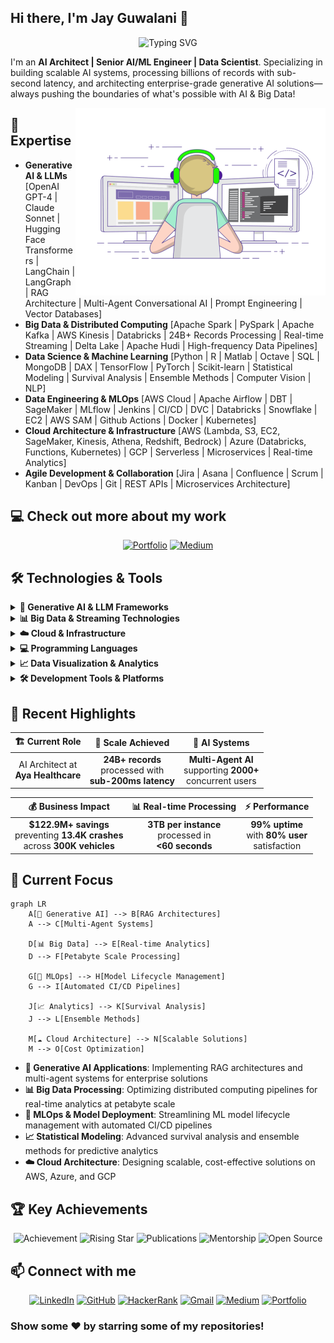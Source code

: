 ## Hi there, I'm Jay Guwalani 👋

<div align="center">

![Typing SVG](https://readme-typing-svg.herokuapp.com/?lines=AI+Architect+%7C+Senior+AI%2FML+Engineer;Building+Scalable+AI+Systems;Processing+Billions+of+Records;Generative+AI+%26+Big+Data+Expert;Always+Learning+Something+New!&font=Fira%20Code&center=true&width=380&height=50&duration=4000&pause=1000)

</div>

I'm an **AI Architect | Senior AI/ML Engineer | Data Scientist**. Specializing in building scalable AI systems, processing billions of records with sub-second latency, and architecting enterprise-grade generative AI solutions—always pushing the boundaries of what's possible with AI & Big Data!

<img align="right" alt="Coding" width="400" src="https://raw.githubusercontent.com/devSouvik/devSouvik/master/gif3.gif">

## 🚀 Expertise

* **Generative AI & LLMs** [OpenAI GPT-4 | Claude Sonnet | Hugging Face Transformers | LangChain | LangGraph | RAG Architecture | Multi-Agent Conversational AI | Prompt Engineering | Vector Databases]
* **Big Data & Distributed Computing** [Apache Spark | PySpark | Apache Kafka | AWS Kinesis | Databricks | 24B+ Records Processing | Real-time Streaming | Delta Lake | Apache Hudi | High-frequency Data Pipelines]
* **Data Science & Machine Learning** [Python | R | Matlab | Octave | SQL | MongoDB | DAX | TensorFlow | PyTorch | Scikit-learn | Statistical Modeling | Survival Analysis | Ensemble Methods | Computer Vision | NLP]
* **Data Engineering & MLOps** [AWS Cloud | Apache Airflow | DBT | SageMaker | MLflow | Jenkins | CI/CD | DVC | Databricks | Snowflake | EC2 | AWS SAM | Github Actions | Docker | Kubernetes]
* **Cloud Architecture & Infrastructure** [AWS (Lambda, S3, EC2, SageMaker, Kinesis, Athena, Redshift, Bedrock) | Azure (Databricks, Functions, Kubernetes) | GCP | Serverless | Microservices | Real-time Analytics]
* **Agile Development & Collaboration** [Jira | Asana | Confluence | Scrum | Kanban | DevOps | Git | REST APIs | Microservices Architecture]

## 💻 Check out more about my work  

<div align="center">

[![Portfolio](https://img.shields.io/badge/Portfolio-255E63?style=for-the-badge&logo=About.me&logoColor=white)](https://jayds22.github.io/Portfolio/)
[![Medium](https://img.shields.io/badge/Medium-12100E?style=for-the-badge&logo=medium&logoColor=white)](https://medium.com/@guwalanijj)

</div>

## 🛠️ Technologies & Tools

<details>
<summary><b>🤖 Generative AI & LLM Frameworks</b></summary>
<br>

![OpenAI](https://img.shields.io/badge/OpenAI-412991?style=for-the-badge&logo=openai&logoColor=white)
![Hugging Face](https://img.shields.io/badge/🤗%20Hugging%20Face-FFD21E?style=for-the-badge&logoColor=black)
![LangChain](https://img.shields.io/badge/🦜%20LangChain-1C3C3C?style=for-the-badge&logoColor=white)
![Claude](https://img.shields.io/badge/Claude-CC785C?style=for-the-badge&logo=anthropic&logoColor=white)
![TensorFlow](https://img.shields.io/badge/TensorFlow-FF6F00?style=for-the-badge&logo=tensorflow&logoColor=white)
![PyTorch](https://img.shields.io/badge/PyTorch-EE4C2C?style=for-the-badge&logo=pytorch&logoColor=white)
![Transformers](https://img.shields.io/badge/🤗%20Transformers-FFD21E?style=for-the-badge&logoColor=black)

</details>

<details>
<summary><b>📊 Big Data & Streaming Technologies</b></summary>
<br>

![Apache Spark](https://img.shields.io/badge/Apache%20Spark-E25A1C?style=for-the-badge&logo=apachespark&logoColor=white)
![Apache Kafka](https://img.shields.io/badge/Apache%20Kafka-231F20?style=for-the-badge&logo=apachekafka&logoColor=white)
![Apache Airflow](https://img.shields.io/badge/Apache%20Airflow-017CEE?style=for-the-badge&logo=apache-airflow&logoColor=white)
![Databricks](https://img.shields.io/badge/Databricks-FF3621?style=for-the-badge&logo=databricks&logoColor=white)
![Snowflake](https://img.shields.io/badge/Snowflake-29B5E8?style=for-the-badge&logo=snowflake&logoColor=white)
![Delta Lake](https://img.shields.io/badge/Delta%20Lake-00ADD4?style=for-the-badge&logoColor=white)
![Apache Hudi](https://img.shields.io/badge/Apache%20Hudi-FF6B35?style=for-the-badge&logoColor=white)

</details>

<details>
<summary><b>☁️ Cloud & Infrastructure</b></summary>
<br>

![AWS](https://img.shields.io/badge/AWS-FF9900?style=for-the-badge&logo=amazonaws&logoColor=white)
![Azure](https://img.shields.io/badge/Azure-0078D4?style=for-the-badge&logo=microsoftazure&logoColor=white)
![GCP](https://img.shields.io/badge/Google%20Cloud-4285F4?style=for-the-badge&logo=googlecloud&logoColor=white)
![AWS Lambda](https://img.shields.io/badge/AWS%20Lambda-FF9900?style=for-the-badge&logo=awslambda&logoColor=white)
![AWS SageMaker](https://img.shields.io/badge/AWS%20SageMaker-FF9900?style=for-the-badge&logo=amazon&logoColor=white)
![Kubernetes](https://img.shields.io/badge/Kubernetes-326CE5?style=for-the-badge&logo=kubernetes&logoColor=white)
![Docker](https://img.shields.io/badge/Docker-2496ED?style=for-the-badge&logo=docker&logoColor=white)

</details>

<details>
<summary><b>💻 Programming Languages</b></summary>
<br>

![Python](https://img.shields.io/badge/Python-3776AB?style=for-the-badge&logo=python&logoColor=white)
![JavaScript](https://img.shields.io/badge/JavaScript-F7DF1E?style=for-the-badge&logo=javascript&logoColor=black)
![TypeScript](https://img.shields.io/badge/TypeScript-007ACC?style=for-the-badge&logo=typescript&logoColor=white)
![Java](https://img.shields.io/badge/Java-ED8B00?style=for-the-badge&logo=openjdk&logoColor=white)
![R](https://img.shields.io/badge/R-276DC3?style=for-the-badge&logo=r&logoColor=white)
![SQL](https://img.shields.io/badge/SQL-4479A1?style=for-the-badge&logo=postgresql&logoColor=white)
![C](https://img.shields.io/badge/C-A8B9CC?style=for-the-badge&logo=c&logoColor=black)
![HTML5](https://img.shields.io/badge/HTML5-E34F26?style=for-the-badge&logo=html5&logoColor=white)

**Frameworks & Libraries:**
![React](https://img.shields.io/badge/React-20232A?style=for-the-badge&logo=react&logoColor=61DAFB)
![Next.js](https://img.shields.io/badge/Next.js-000000?style=for-the-badge&logo=nextdotjs&logoColor=white)
![Node.js](https://img.shields.io/badge/Node.js-43853D?style=for-the-badge&logo=nodedotjs&logoColor=white)
![Vue.js](https://img.shields.io/badge/Vue.js-35495E?style=for-the-badge&logo=vuedotjs&logoColor=4FC08D)
![Neo4j](https://img.shields.io/badge/Neo4j-008CC1?style=for-the-badge&logo=neo4j&logoColor=white)

</details>

<details>
<summary><b>📈 Data Visualization & Analytics</b></summary>
<br>

![Power BI](https://img.shields.io/badge/Power%20BI-F2C811?style=for-the-badge&logo=powerbi&logoColor=black)
![Tableau](https://img.shields.io/badge/Tableau-E97627?style=for-the-badge&logo=tableau&logoColor=white)
![Plotly](https://img.shields.io/badge/Plotly-3F4F75?style=for-the-badge&logo=plotly&logoColor=white)
![Grafana](https://img.shields.io/badge/Grafana-F46800?style=for-the-badge&logo=grafana&logoColor=white)

</details>

<details>
<summary><b>🛠️ Development Tools & Platforms</b></summary>
<br>

![Git](https://img.shields.io/badge/Git-F05032?style=for-the-badge&logo=git&logoColor=white)
![GitHub](https://img.shields.io/badge/GitHub-181717?style=for-the-badge&logo=github&logoColor=white)
![VS Code](https://img.shields.io/badge/VS%20Code-007ACC?style=for-the-badge&logo=visualstudiocode&logoColor=white)
![Jenkins](https://img.shields.io/badge/Jenkins-D24939?style=for-the-badge&logo=jenkins&logoColor=white)
![Linux](https://img.shields.io/badge/Linux-FCC624?style=for-the-badge&logo=linux&logoColor=black)
![Postman](https://img.shields.io/badge/Postman-FF6C37?style=for-the-badge&logo=postman&logoColor=white)

</details>

## 🎯 Recent Highlights

<div align="center">

| 🏗️ **Current Role** | 🚀 **Scale Achieved** | 🤖 **AI Systems** |
|:---:|:---:|:---:|
| AI Architect at<br>**Aya Healthcare** | **24B+ records**<br>processed with<br>**sub-200ms latency** | **Multi-Agent AI**<br>supporting **2000+**<br>concurrent users |

| 💰 **Business Impact** | 📊 **Real-time Processing** | ⚡ **Performance** |
|:---:|:---:|:---:|
| **$122.9M+ savings**<br>preventing **13.4K crashes**<br>across **300K vehicles** | **3TB per instance**<br>processed in<br>**<60 seconds** | **99% uptime**<br>with **80% user**<br>satisfaction |

</div>

## 🔬 Current Focus

<div align="left">

```mermaid
graph LR
    A[🤖 Generative AI] --> B[RAG Architectures]
    A --> C[Multi-Agent Systems]
    
    D[📊 Big Data] --> E[Real-time Analytics]
    D --> F[Petabyte Scale Processing]
    
    G[🔧 MLOps] --> H[Model Lifecycle Management]
    G --> I[Automated CI/CD Pipelines]
    
    J[📈 Analytics] --> K[Survival Analysis]
    J --> L[Ensemble Methods]
    
    M[☁️ Cloud Architecture] --> N[Scalable Solutions]
    M --> O[Cost Optimization]
```

</div>

- **🤖 Generative AI Applications**: Implementing RAG architectures and multi-agent systems for enterprise solutions
- **📊 Big Data Processing**: Optimizing distributed computing pipelines for real-time analytics at petabyte scale  
- **🔧 MLOps & Model Deployment**: Streamlining ML model lifecycle management with automated CI/CD pipelines
- **📈 Statistical Modeling**: Advanced survival analysis and ensemble methods for predictive analytics
- **☁️ Cloud Architecture**: Designing scalable, cost-effective solutions on AWS, Azure, and GCP

## 🏆 Key Achievements

<div align="center">

![Achievement](https://img.shields.io/badge/🏆%20Best%20Performer-Bridgestone%20Group-gold?style=for-the-badge)
![Rising Star](https://img.shields.io/badge/⭐%20Rising%20Star-Simplilearn-orange?style=for-the-badge)
![Publications](https://img.shields.io/badge/📚%20Research%20Impact-IEEE%20%26%20IJAET-blue?style=for-the-badge)
![Mentorship](https://img.shields.io/badge/👥%20Mentored-130%2B%20Professionals-green?style=for-the-badge)
![Open Source](https://img.shields.io/badge/🔓%20Open%20Source-Active%20Contributor-purple?style=for-the-badge)

</div>



## 📫 Connect with me

<div align="center">

[![LinkedIn](https://img.shields.io/badge/LinkedIn-0077B5?style=for-the-badge&logo=linkedin&logoColor=white)](https://www.linkedin.com/in/jay-guwalani-66763b191/)
[![GitHub](https://img.shields.io/badge/GitHub-100000?style=for-the-badge&logo=github&logoColor=white)](https://github.com/jayds22)
[![HackerRank](https://img.shields.io/badge/HackerRank-2EC866?style=for-the-badge&logo=hackerrank&logoColor=white)](https://www.hackerrank.com/guwalanijj?hr_r=1)
[![Gmail](https://img.shields.io/badge/Gmail-D14836?style=for-the-badge&logo=gmail&logoColor=white)](mailto:guwalanijj@gmail.com)
[![Medium](https://img.shields.io/badge/Medium-12100E?style=for-the-badge&logo=medium&logoColor=white)](https://medium.com/@guwalanijj)
[![Portfolio](https://img.shields.io/badge/Portfolio-255E63?style=for-the-badge&logo=About.me&logoColor=white)](https://jayds22.github.io/Portfolio/)

</div>


### Show some ❤️ by starring some of my repositories!

</div>

<!---
JayDS22/JayDS22 is a ✨ special ✨ repository because its `README.md` (this file) appears on your GitHub profile.
You can click the Preview link to take a look at your changes.
--->
